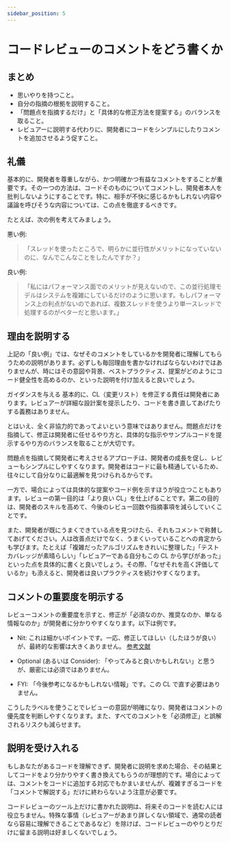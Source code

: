 ```yaml
---
sidebar_position: 5
---
```


# コードレビューのコメントをどう書くか
## まとめ
* 思いやりを持つこと。
* 自分の指摘の根拠を説明すること。
* 「問題点を指摘するだけ」と「具体的な修正方法を提案する」のバランスを取ること。
* レビュアーに説明する代わりに、開発者にコードをシンプルにしたりコメントを追加させるよう促すこと。

## 礼儀
基本的に、開発者を尊重しながら、かつ明確かつ有益なコメントをすることが重要です。その一つの方法は、コードそのものについてコメントし、開発者本人を批判しないようにすることです。特に、相手が不快に感じるかもしれない内容や議論を呼びそうな内容については、この点を徹底するべきです。

たとえば、次の例を考えてみましょう。

悪い例:

>「スレッドを使ったところで、明らかに並行性がメリットになっていないのに、なんでこんなことをしたんですか？」

良い例:

>「私にはパフォーマンス面でのメリットが見えないので、この並行処理モデルはシステムを複雑にしているだけのように思います。もしパフォーマンス上の利点がないのであれば、複数スレッドを使うより単一スレッドで処理するのがベターだと思います。」

## 理由を説明する
上記の「良い例」では、なぜそのコメントをしているかを開発者に理解してもらうための説明があります。必ずしも毎回理由を書かなければならないわけではありませんが、時にはその意図や背景、ベストプラクティス、提案がどのようにコード健全性を高めるのか、といった説明を付け加えると良いでしょう。

ガイダンスを与える
基本的に、CL（変更リスト）を修正する責任は開発者にあります。レビュアーが詳細な設計案を提示したり、コードを書き直してあげたりする義務はありません。

とはいえ、全く非協力的であってよいという意味ではありません。問題点だけを指摘して、修正は開発者に任せるやり方と、具体的な指示やサンプルコードを提示するやり方のバランスを取ることが大切です。

問題点を指摘して開発者に考えさせるアプローチは、開発者の成長を促し、レビューもシンプルにしやすくなります。開発者はコードに最も精通しているため、往々にして自分なりに最適解を見つけられるからです。

一方で、場合によっては具体的な提案やコード例を示すほうが役立つこともあります。レビューの第一目的は「より良い CL」を仕上げることです。第二の目的は、開発者のスキルを高めて、今後のレビュー回数や指摘事項を減らしていくことです。

また、開発者が既にうまくできている点を見つけたら、それもコメントで称賛してあげてください。人は改善点だけでなく、うまくいっていることへの肯定からも学びます。たとえば「複雑だったアルゴリズムをきれいに整理した」「テストカバレッジが素晴らしい」「レビュアーである自分もこの CL から学びがあった」といった点を具体的に書くと良いでしょう。その際、「なぜそれを高く評価しているか」も添えると、開発者は良いプラクティスを続けやすくなります。

## コメントの重要度を明示する
レビューコメントの重要度を示すと、修正が「必須なのか、推奨なのか、単なる情報なのか」が開発者に分かりやすくなります。以下は例です。

* Nit:
これは細かいポイントです。一応、修正してほしい（したほうが良い）が、最終的な影響は大きくありません。
[参考文献](https://youneedaken.hatenablog.com/entry/2024/01/09/130803#Nit-nitpick)

* Optional (あるいは Consider):
「やってみると良いかもしれない」と思うが、厳密には必須ではありません。

* FYI:
「今後参考になるかもしれない情報」です。この CL で直す必要はありません。

こうしたラベルを使うことでレビューの意図が明確になり、開発者はコメントの優先度を判断しやすくなります。また、すべてのコメントを「必須修正」と誤解されるリスクも減らせます。

## 説明を受け入れる
もしあなたがあるコードを理解できず、開発者に説明を求めた場合、その結果としてコードをより分かりやすく書き換えてもらうのが理想的です。場合によっては、コメントをコードに追加する対応でもかまいませんが、複雑すぎるコードを「コメントで解説する」だけに終わらないよう注意が必要です。

コードレビューのツール上だけに書かれた説明は、将来そのコードを読む人には役立ちません。特殊な事情（レビュアーがあまり詳しくない領域で、通常の読者なら容易に理解できることであるなど）を除けば、コードレビューのやりとりだけに留まる説明は好ましくないでしょう。
